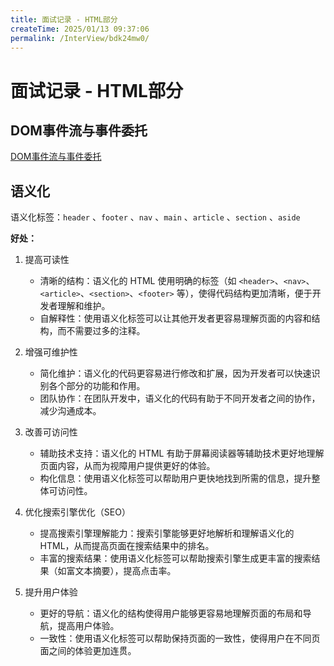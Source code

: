 ```yaml
---
title: 面试记录 - HTML部分
createTime: 2025/01/13 09:37:06
permalink: /InterView/bdk24mw0/
---
```


# 面试记录 - HTML部分

## DOM事件流与事件委托

[DOM事件流与事件委托](/article/hi817y1c/)

## 语义化

语义化标签：`header` 、`footer` 、`nav` 、`main` 、`article` 、`section` 、`aside`


**好处：**

1. 提高可读性
   -   清晰的结构：语义化的 HTML 使用明确的标签（如 `<header>`、`<nav>`、`<article>`、`<section>`、`<footer>` 等），使得代码结构更加清晰，便于开发者理解和维护。
   -   自解释性：使用语义化标签可以让其他开发者更容易理解页面的内容和结构，而不需要过多的注释。
  
2. 增强可维护性
   -   简化维护：语义化的代码更容易进行修改和扩展，因为开发者可以快速识别各个部分的功能和作用。
   -   团队协作：在团队开发中，语义化的代码有助于不同开发者之间的协作，减少沟通成本。

3. 改善可访问性
   -   辅助技术支持：语义化的 HTML 有助于屏幕阅读器等辅助技术更好地理解页面内容，从而为视障用户提供更好的体验。
   -   构化信息：使用语义化标签可以帮助用户更快地找到所需的信息，提升整体可访问性。

4. 优化搜索引擎优化（SEO）
   -    提高搜索引擎理解能力：搜索引擎能够更好地解析和理解语义化的 HTML，从而提高页面在搜索结果中的排名。
   -    丰富的搜索结果：使用语义化标签可以帮助搜索引擎生成更丰富的搜索结果（如富文本摘要），提高点击率。

5. 提升用户体验
   -    更好的导航：语义化的结构使得用户能够更容易地理解页面的布局和导航，提高用户体验。
   -    一致性：使用语义化标签可以帮助保持页面的一致性，使得用户在不同页面之间的体验更加连贯。